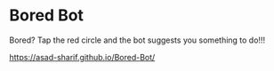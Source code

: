 # Bored Bot
Bored?
Tap the red circle and the bot suggests you something to do!!!

https://asad-sharif.github.io/Bored-Bot/

